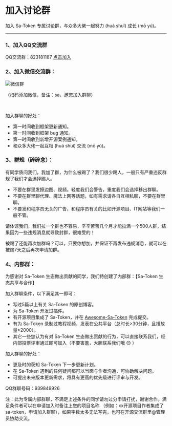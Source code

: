 # 加入讨论群

加入 Sa-Token 专属讨论群，与众多大佬一起努力 (huá shuǐ) 成长 (mō yú)。

---

### 1、加入QQ交流群

<!-- ![QQ群](https://oss.dev33.cn/sa-token/qr/qq-group-5-gsa.png ':size=180') -->

<!-- QQ交流群：685792424 [点击加入](http://qm.qq.com/cgi-bin/qm/qr?_wv=1027&k=Y05Ld4125W92YSwZ0gA8e3RhG9Q4Vsfx&authKey=IomXuIuhP9g8G7l%2ByfkrRsS7i%2Fna0lIBpkTXxx%2BQEaz0NNEyJq00kgeiC4dUyNLS&noverify=0&group_code=685792424)
 -->
 
<!-- QQ交流群：936523917 [点击加入](https://qm.qq.com/q/xfoMJA5Az0) -->
QQ交流群：823181187 [点击加入](https://qm.qq.com/q/EBIJVZBVGE) 

### 2、加入微信交流群：

<!-- ![微信群](https://oss.dev33.cn/sa-token/wx-qr-300.png ':size=180') -->

![微信群](https://oss.dev33.cn/sa-token/qr/i-wx-qr2.png ':size=175')

（扫码添加微信，备注：sa，邀您加入群聊）

<br>

加入群聊的好处：
- 第一时间收到框架更新通知。
- 第一时间收到框架 bug 通知。
- 第一时间收到新增开源案例通知。
- 和众多大佬一起互相 (huá shuǐ) 交流 (mō yú)。


### 3、群规（碎碎念）：
有同学质问我们，我加了群，为什么被踢了？我们很少踢人，一般只有严重违反群规了我们才会选择踢人。
- 不要在群里发擦边图、视频。轻度我们会警告，重度我们会选择移出群聊。
- 不要在群里聊代理、魔法上网等话题，如有需求请各自互相私聊，不要在群里聊。
- 不要发和程序员无关的广告，和程序员有关的比如开源项目、IT网站等我们一般不管。

请体谅我们，我们拉一个群也不容易，辛辛苦苦几个月才能拉满一个500人群，结果因为一些违规消息就导致封群，很难受的！

被踢了还能再次加群吗？可以，只要你想加，并保证不再发布违规消息，就可以在被踢7天之后再次申请加群。




### 4、内部群：

为感谢对 Sa-Token 生态做出贡献的同学，我们特创建了内部群：【Sa-Token 生态共享与合作】

加入群聊条件，以下满足其一即可：
- 写过5篇以上有关 Sa-Token 的原创博客。
- 为 Sa-Token 开发过插件。
- 有开源项目集成了 Sa-Token，并在 [Awesome-Sa-Token](https://gitee.com/sa-token/awesome-sa-token) 完成提交。
- 有为 Sa-Token 录制过教程视频，发表在公共平台（总时长>30分钟，且播放量>2000）。
- 其它一些您认为有对 Sa-Token 生态做出贡献的行为，可以直接联系我们，经内部投票评审通过即可加入（不要害羞，大胆联系我们哦 😊 ）

加入群聊的好处：

- 更及时的获知 Sa-Token 下一步更新计划。
- 在 Sa-Token 遇到的任何疑问都可以当面与作者沟通，可协助解决问题。
- 可提出未来版本更新需求，将具有更高的优先级进行评审与开发。

QQ群聊号码：939849926 

注：此为专属内部群聊，不满足上述条件的同学请勿过分申请打扰，谢谢合作。满足条件者可以在申请加入时备注上您的项目名称
（例如：xx开源项目作者集成了 sa-token，申请加入群聊），如果字数太多无法写完，也可在开源交流群里@管理员协助交流。




